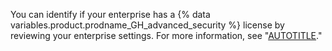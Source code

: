 You can identify if your enterprise has a {% data variables.product.prodname_GH_advanced_security %} license by reviewing your enterprise settings. For more information, see "[AUTOTITLE](/admin/code-security/managing-github-advanced-security-for-your-enterprise/enabling-github-advanced-security-for-your-enterprise#checking-whether-your-license-includes-github-advanced-security)."
